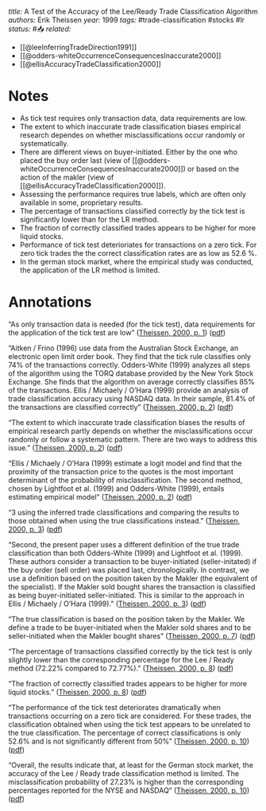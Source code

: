 *title:* A Test of the Accuracy of the Lee/Ready Trade Classification Algorithm
*authors:* Erik Theissen
*year:* 1999
*tags:* #trade-classification #stocks #lr 
*status:* #📥
*related:*
- [[@leeInferringTradeDirection1991]]
- [[@odders-whiteOccurrenceConsequencesInaccurate2000]]
- [[@ellisAccuracyTradeClassification2000]]
# Notes 
- As tick test requires only transaction data, data requirements are low.
- The extent to which inaccurate trade classification biases empirical research dependes on whether misclassifications occur randomly or systematically.
- There are different views on buyer-initiated. Either by the one who placed the buy order last (view of [[@odders-whiteOccurrenceConsequencesInaccurate2000]]) or based on the action of the makler (view of [[@ellisAccuracyTradeClassification2000]]).
- Assessing the performance requires true labels, which are often only available in some, proprietary results.
- The percentage of transactions classified correctly by the tick test is significantly lower than for the LR method.
- The fraction of correctly classified trades appears to be higher for more liquid stocks.
- Performance of tick test deterioriates for transactions on a zero tick. For zero tick trades the the correct classification rates are as low as 52.6 %.
- In the german stock market, where the empirical study was conducted, the application of the LR method is limited.
# Annotations
“As only transaction data is needed (for the tick test), data requirements for the application of the tick test are low” ([Theissen, 2000, p. 1](zotero://select/library/items/ESEIBAMC)) ([pdf](zotero://open-pdf/library/items/2XMIU8NA?page=2&annotation=IATU5TDV))

“Aitken / Frino (1996) use data from the Australian Stock Exchange, an electronic open limit order book. They find that the tick rule classifies only 74% of the transactions correctly. Odders-White (1999) analyzes all steps of the algorithm using the TORQ database provided by the New York Stock Exchange. She finds that the algorithm on average correctly classifies 85% of the transactions. Ellis / Michaely / O’Hara (1999) provide an analysis of trade classification accuracy using NASDAQ data. In their sample, 81.4% of the transactions are classified correctly” ([Theissen, 2000, p. 2](zotero://select/library/items/ESEIBAMC)) ([pdf](zotero://open-pdf/library/items/2XMIU8NA?page=3&annotation=BPWVC7SF))

“The extent to which inaccurate trade classification biases the results of empirical research partly depends on whether the misclassifications occur randomly or follow a systematic pattern. There are two ways to address this issue.” ([Theissen, 2000, p. 2](zotero://select/library/items/ESEIBAMC)) ([pdf](zotero://open-pdf/library/items/2XMIU8NA?page=3&annotation=63B97J79))

“Ellis / Michaely / O’Hara (1999) estimate a logit model and find that the proximity of the transaction price to the quotes is the most important determinant of the probability of misclassification. The second method, chosen by Lightfoot et al. (1999) and Odders-White (1999), entails estimating empirical model” ([Theissen, 2000, p. 2](zotero://select/library/items/ESEIBAMC)) ([pdf](zotero://open-pdf/library/items/2XMIU8NA?page=3&annotation=WQ6PTN7D))

“3 using the inferred trade classifications and comparing the results to those obtained when using the true classifications instead.” ([Theissen, 2000, p. 3](zotero://select/library/items/ESEIBAMC)) ([pdf](zotero://open-pdf/library/items/2XMIU8NA?page=4&annotation=7NT3MGW3))

“Second, the present paper uses a different definition of the true trade classification than both Odders-White (1999) and Lightfoot et al. (1999). These authors consider a transaction to be buyer-initiated (seller-initated) if the buy order (sell order) was placed last, chronologically. In contrast, we use a definition based on the position taken by the Makler (the equivalent of the specialist). If the Makler sold bought shares the transaction is classified as being buyer-initiated seller-initiated. This is similar to the approach in Ellis / Michaely / O’Hara (1999).” ([Theissen, 2000, p. 3](zotero://select/library/items/ESEIBAMC)) ([pdf](zotero://open-pdf/library/items/2XMIU8NA?page=4&annotation=Y34IZPYB))

“The true classification is based on the position taken by the Makler. We define a trade to be buyer-initiated when the Makler sold shares and to be seller-initiated when the Makler bought shares” ([Theissen, 2000, p. 7](zotero://select/library/items/ESEIBAMC)) ([pdf](zotero://open-pdf/library/items/2XMIU8NA?page=8&annotation=DNSGZDRL))

“The percentage of transactions classified correctly by the tick test is only slightly lower than the corresponding percentage for the Lee / Ready method (72.22% compared to 72.77%).” ([Theissen, 2000, p. 8](zotero://select/library/items/ESEIBAMC)) ([pdf](zotero://open-pdf/library/items/2XMIU8NA?page=9&annotation=QDKKVWJL))

“The fraction of correctly classified trades appears to be higher for more liquid stocks.” ([Theissen, 2000, p. 8](zotero://select/library/items/ESEIBAMC)) ([pdf](zotero://open-pdf/library/items/2XMIU8NA?page=9&annotation=HMPK5LN2))

“The performance of the tick test deteriorates dramatically when transactions occurring on a zero tick are considered. For these trades, the classification obtained when using the tick test appears to be unrelated to the true classification. The percentage of correct classifications is only 52.6% and is not significantly different from 50%” ([Theissen, 2000, p. 10](zotero://select/library/items/ESEIBAMC)) ([pdf](zotero://open-pdf/library/items/2XMIU8NA?page=11&annotation=Y5669YUH))

“Overall, the results indicate that, at least for the German stock market, the accuracy of the Lee / Ready trade classification method is limited. The misclassification probability of 27.23% is higher than the corresponding percentages reported for the NYSE and NASDAQ” ([Theissen, 2000, p. 10](zotero://select/library/items/ESEIBAMC)) ([pdf](zotero://open-pdf/library/items/2XMIU8NA?page=11&annotation=34PK6HSV))